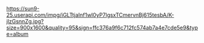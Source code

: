 https://sun9-25.userapi.com/impg/iGLTtjaInf1wI0yP7lgsxTCmervnBj615tesbA/K-jlzGsnnZg.jpg?size=900x1600&quality=95&sign=ffc376a9f6c712fc574ab7a4e7cde5e9&type=album
